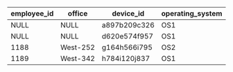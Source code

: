 | **employee_id** | **office** | **device_id** | **operating_system** |
| --------------- | ---------- | ------------- | -------------------- |
| NULL            | NULL       | a897b209c326  | OS1                  |
| NULL            | NULL       | d620e574f957  | OS1                  |
| 1188            | West-252   | g164h566i795  | OS2                  |
| 1189            | West-342   | h784i120j837  | OS1                  |

